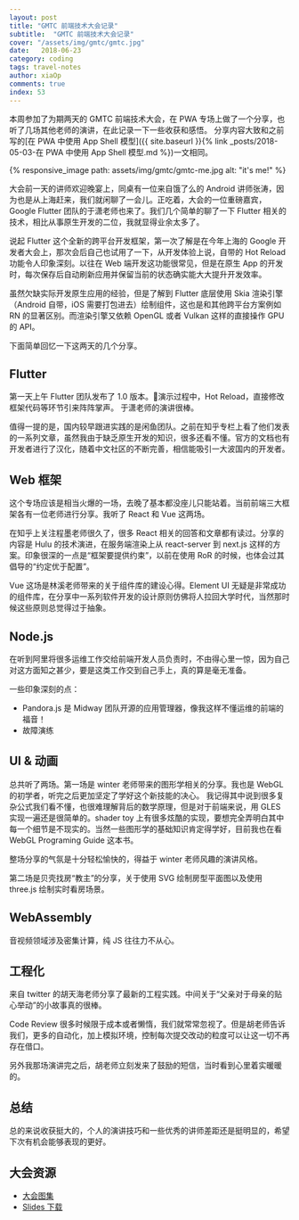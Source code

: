 ```yaml
---
layout: post
title: "GMTC 前端技术大会记录"
subtitle:  "GMTC 前端技术大会记录"
cover: "/assets/img/gmtc/gmtc.jpg"
date:   2018-06-23
category: coding
tags: travel-notes
author: xiaOp
comments: true
index: 53
---
```


本周参加了为期两天的 GMTC 前端技术大会，在 PWA 专场上做了一个分享，也听了几场其他老师的演讲，在此记录一下一些收获和感悟。
分享内容大致和之前写的[在 PWA 中使用 App Shell 模型]({{ site.baseurl }}{% link _posts/2018-05-03-在 PWA 中使用 App Shell 模型.md %})一文相同。

{% responsive_image path: assets/img/gmtc/gmtc-me.jpg alt: "it's me!" %}

大会前一天的讲师欢迎晚宴上，同桌有一位来自饿了么的 Android 讲师张涛，因为也是从上海赶来，我们就闲聊了一会儿。正吃着，大会的一位重磅嘉宾，Google Flutter 团队的于潇老师也来了。我们几个简单的聊了一下 Flutter 相关的技术，相比从事原生开发的二位，我就显得业余太多了。

说起 Flutter 这个全新的跨平台开发框架，第一次了解是在今年上海的 Google 开发者大会上，那次会后自己也试用了一下，从开发体验上说，自带的 Hot Reload 功能令人印象深刻。以往在 Web 端开发这功能很常见，但是在原生 App 的开发时，每次保存后自动刷新应用并保留当前的状态确实能大大提升开发效率。

虽然欠缺实际开发原生应用的经验，但是了解到 Flutter 底层使用 Skia 渲染引擎（Android 自带，iOS 需要打包进去）绘制组件，这也是和其他跨平台方案例如 RN 的显著区别。而渲染引擎又依赖 OpenGL 或者 Vulkan 这样的直接操作 GPU 的 API。

下面简单回忆一下这两天的几个分享。

## Flutter

第一天上午 Flutter 团队发布了 1.0 版本。演示过程中，Hot Reload，直接修改框架代码等环节引来阵阵掌声。
于潇老师的演讲很棒。

值得一提的是，国内较早跟进实践的是闲鱼团队。之前在知乎专栏上看了他们发表的一系列文章，虽然我由于缺乏原生开发的知识，很多还看不懂。官方的文档也有开发者进行了汉化，随着中文社区的不断完善，相信能吸引一大波国内的开发者。

## Web 框架

这个专场应该是相当火爆的一场，去晚了基本都没座儿只能站着。当前前端三大框架各有一位老师进行分享。我听了 React 和 Vue 这两场。

在知乎上关注程墨老师很久了，很多 React 相关的回答和文章都有读过。分享的内容是 Hulu 的技术演进，在服务端渲染上从 react-server 到 next.js 这样的方案。印象很深的一点是“框架要提供约束”，以前在使用 RoR 的时候，也体会过其倡导的“约定优于配置”。

Vue 这场是林溪老师带来的关于组件库的建设心得。Element UI 无疑是非常成功的组件库，在分享中一系列软件开发的设计原则仿佛将人拉回大学时代，当然那时候这些原则总觉得过于抽象。

## Node.js

在听到阿里将很多运维工作交给前端开发人员负责时，不由得心里一惊，因为自己对这方面知之甚少，要是这类工作交到自己手上，真的算是毫无准备。

一些印象深刻的点：
* Pandora.js 是 Midway 团队开源的应用管理器，像我这样不懂运维的前端的福音！
* 故障演练

## UI & 动画

总共听了两场。第一场是 winter 老师带来的图形学相关的分享。我也是 WebGL 的初学者，听完之后更加坚定了学好这个新技能的决心。
我记得其中说到很多复杂公式我们看不懂，也很难理解背后的数学原理，但是对于前端来说，用 GLES 实现一遍还是很简单的。shader toy 上有很多炫酷的实现，要想完全弄明白其中每一个细节是不现实的。当然一些图形学的基础知识肯定得学好，目前我也在看 WebGL Programing Guide 这本书。

整场分享的气氛是十分轻松愉快的，得益于 winter 老师风趣的演讲风格。

第二场是贝壳找房“教主”的分享，关于使用 SVG 绘制房型平面图以及使用 three.js 绘制实时看房场景。

## WebAssembly

音视频领域涉及密集计算，纯 JS 往往力不从心。

## 工程化

来自 twitter 的胡天海老师分享了最新的工程实践。中间关于“父亲对于母亲的贴心举动”的小故事真的很棒。

Code Review 很多时候限于成本或者懒惰，我们就常常忽视了。但是胡老师告诉我们，更多的自动化，加上模拟环境，控制每次提交改动的粒度可以让这一切不再存在借口。

另外我那场演讲完之后，胡老师立刻发来了鼓励的短信，当时看到心里着实暖暖的。

## 总结

总的来说收获挺大的，个人的演讲技巧和一些优秀的讲师差距还是挺明显的，希望下次有机会能够表现的更好。

## 大会资源

* [大会图集](https://v.alltuu.com/album?id=1002264543&sepId=1011524408)
* [Slides 下载](https://ppt.geekbang.org/list/gmtc2018?device=geekTime.ios&from=timeline&isappinstalled=0)